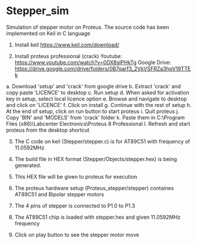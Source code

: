 # Stepper_sim
Simulation of stepper motor on Proteus. The source code has been implemented on Keil in C language

1. Install keil
  https://www.keil.com/download/
  
2. Install proteus professional (crack)
  Youtube: https://www.youtube.com/watch?v=0DX8sIPHkTg
  Google Drive: https://drive.google.com/drive/folders/0B7qarf3_2VkVSFRZa3hpV19TTEk
  
  a. Download 'setup' and 'crack' from google drive
  b. Extract 'crack' and copy paste 'LICENCE' to desktop
  c. Run setup
  d. When asked for activation key in setup, select local licence option
  e. Browse and navigate to desktop and click on 'LICENCE'
  f. Click on install
  g. Continue with the rest of setup
  h. At the end of setup, click on run button to start proteus
  i. Quit proteus
  j. Copy 'BIN' and 'MODELS' from 'crack' folder
  k. Paste them in C:\Program Files (x86)\Labcenter Electronics\Proteus 8 Professional
  l. Refresh and start proteus from the desktop shortcut
  
3. The C code on keil (Stepper/stepper.c) is for AT89C51 with frequency of 11.0592MHz

4. The build file in HEX format (Stepper/Objects/stepper.hex) is being generated.

5. This HEX file will be given to proteus for execution

6. The proteus hardware setup (Proteus_stepper/stepper) containes AT89C51 and Bipolar stepper motors

7. The 4 pins of stepper is connected to P1.0 to P1.3

8. The AT89C51 chip is loaded with stepper.hex and given 11.0592MHz frequency

9. Click on play button to see the stepper motor move

